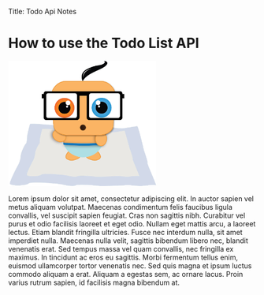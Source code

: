 Title: Todo Api Notes

# How to use the Todo List API

![Troubleshooting images.](/static/rigo-baby.jpg)

Lorem ipsum dolor sit amet, consectetur adipiscing elit. In auctor sapien vel metus aliquam volutpat. Maecenas condimentum felis faucibus ligula convallis, vel suscipit sapien feugiat. Cras non sagittis nibh. Curabitur vel purus et odio facilisis laoreet et eget odio. Nullam eget mattis arcu, a laoreet lectus. Etiam blandit fringilla ultricies. Fusce nec interdum nulla, sit amet imperdiet nulla. Maecenas nulla velit, sagittis bibendum libero nec, blandit venenatis erat. Sed tempus massa vel quam convallis, nec fringilla ex maximus. In tincidunt ac eros eu sagittis. Morbi fermentum tellus enim, euismod ullamcorper tortor venenatis nec. Sed quis magna et ipsum luctus commodo aliquam a erat. Aliquam a egestas sem, ac ornare lacus. Proin varius rutrum sapien, id facilisis magna bibendum at. 
